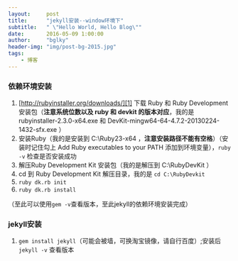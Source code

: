 ```yaml
---
layout:     post
title:      "jekyll安装--window环境下"
subtitle:   " \"Hello World, Hello Blog\""
date:       2016-05-09 1:00:00
author:     "bglky"
header-img: "img/post-bg-2015.jpg"
tags:
    - 博客
---
```



### 依赖环境安装

 1. [http://rubyinstaller.org/downloads/][1] 下载 Ruby 和 Ruby Development 安装包（**注意系统位数以及 ruby 和 devkit 的版本对应**，我的是 rubyinstaller-2.3.0-x64.exe 和 DevKit-mingw64-64-4.7.2-20130224-1432-sfx.exe ）
 2. 安装Ruby（我的是安装到 C:\Ruby23-x64 ，**注意安装路径不能有空格**）（安装时记住勾上  Add Ruby executables to your PATH 添加到环境变量），`ruby -v` 检查是否安装成功
 3. 解压Ruby Development Kit 安装包（我的是解压到 C:\RubyDevKit ）
 4. cd 到 Ruby Development Kit 解压目录，我的是 `cd C:\RubyDevkit`
 5. `ruby dk.rb init`
 6. `ruby dk.rb install`
 
（至此可以使用`gem -v`查看版本，至此jekyll的依赖环境安装完成）


### jekyll安装

 1.  `gem install jekyll`（可能会被墙，可换淘宝镜像，请自行百度）;安装后 `jekyll -v` 查看版本


  [1]: http://rubyinstaller.org/downloads/